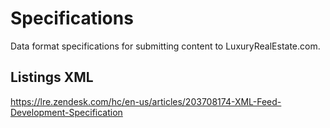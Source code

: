 # Specifications

Data format specifications for submitting content to LuxuryRealEstate.com.

## Listings XML
https://lre.zendesk.com/hc/en-us/articles/203708174-XML-Feed-Development-Specification
